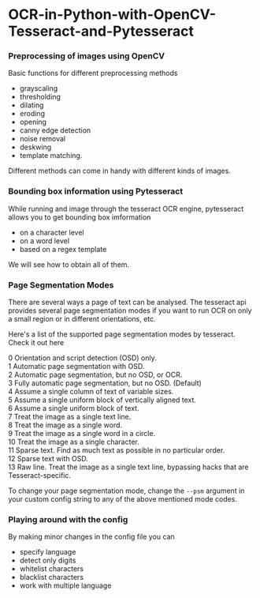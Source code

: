 # OCR-in-Python-with-OpenCV-Tesseract-and-Pytesseract

### Preprocessing of images using OpenCV

Basic functions for different preprocessing methods 
- grayscaling
- thresholding
- dilating
- eroding
- opening
- canny edge detection
- noise removal
- deskwing
- template matching. 

Different methods can come in handy with different kinds of images. 

### Bounding box information using Pytesseract

While running and image through the tesseract OCR engine, pytesseract allows you to get bounding box imformation 
- on a character level
- on a word level
- based on a regex template

We will see how to obtain all of them.

### Page Segmentation Modes

There are several ways a page of text can be analysed. The tesseract api provides several page segmentation modes if you want to run OCR on only a small region or in different orientations, etc.

Here's a list of the supported page segmentation modes by tesseract. Check it out here

0    Orientation and script detection (OSD) only.  
1    Automatic page segmentation with OSD.  
2    Automatic page segmentation, but no OSD, or OCR.  
3    Fully automatic page segmentation, but no OSD. (Default)  
4    Assume a single column of text of variable sizes.  
5    Assume a single uniform block of vertically aligned text.  
6    Assume a single uniform block of text.  
7    Treat the image as a single text line.  
8    Treat the image as a single word.  
9    Treat the image as a single word in a circle.  
10    Treat the image as a single character.  
11    Sparse text. Find as much text as possible in no particular order.  
12    Sparse text with OSD.  
13    Raw line. Treat the image as a single text line, bypassing hacks that are Tesseract-specific.  

To change your page segmentation mode, change the ```--psm``` argument in your custom config string to any of the above mentioned mode codes.

### Playing around with the config

By making minor changes in the config file you can 
- specify language
- detect only digits
- whitelist characters
- blacklist characters
- work with multiple language

